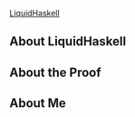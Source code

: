 
[LiquidHaskell](https://ucsd-progsys.github.io/liquidhaskell-blog/)

## About LiquidHaskell

## About the Proof

## About Me 

